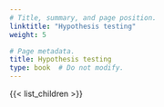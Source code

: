 ```yaml
---
# Title, summary, and page position.
linktitle: "Hypothesis testing"
weight: 5

# Page metadata.
title: Hypothesis testing
type: book  # Do not modify.
---
```


{{< list_children >}}